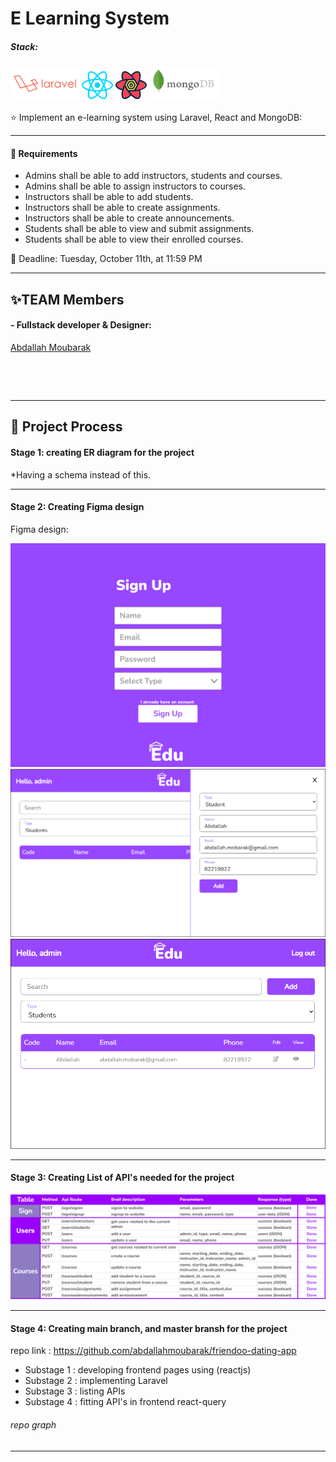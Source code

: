 # E Learning System

##### Stack:

<p align='left'>
<img src='./src/laravel.svg' height='55' alt=''>
<img src='./src/react.svg' width='50' alt=''>
<img src='./src/react-query.svg' height='50' alt=''>
<img src='./src/mongodb.svg' height='55' alt=''>
</p>

⭐ Implement an e-learning system using Laravel, React and MongoDB:

---

#### 🎯 Requirements

- Admins shall be able to add instructors, students and courses.
- Admins shall be able to assign instructors to courses.
- Instructors shall be able to add students.
- Instructors shall be able to create assignments.
- Instructors shall be able to create announcements.
- Students shall be able to view and submit assignments.
- Students shall be able to view their enrolled courses.

📅 Deadline: Tuesday, October 11th, at 11:59 PM

---

## ✨TEAM Members

#### - Fullstack developer & Designer:

<a href='https://github.com/abdallahmoubarak'>Abdallah Moubarak<p><img width='150' src="https://avatars.githubusercontent.com/u/112470831?v=4" alt='' /></p></a>

<img align="center" src="https://github-readme-stats.vercel.app/api?username=abdallahmoubarak&show_icons=true&locale=en" alt="" />

---

## 🎯 Project Process

#### Stage 1: creating ER diagram for the project

\*Having a schema instead of this.

---

#### Stage 2: Creating Figma design

Figma design:

<img src='./src/edu.png' alt='edu'>

<img src='./src/edu-mock1.png' alt='edu'>

<img src='./src/edu-mock2.png' alt='edu'>

---

#### Stage 3: Creating List of API's needed for the project

<img src='./src/apis.png' alt='edu'>

---

#### Stage 4: Creating main branch, and master bransh for the project

repo link : https://github.com/abdallahmoubarak/friendoo-dating-app

- Substage 1 : developing frontend pages using (reactjs)
- Substage 2 : implementing Laravel
- Substage 3 : listing APIs
- Substage 4 : fitting API's in frontend react-query

###### repo graph

---
